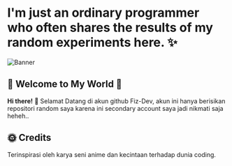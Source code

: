 # I'm just an ordinary programmer who often shares the results of my random experiments here. ✨
![Banner]([https://www.pexels.com/photo/pagoda-in-gray-scale-shot-301614/](https://images.pexels.com/photos/301614/pexels-photo-301614.jpeg?auto=compress&cs=tinysrgb&w=1260&h=750&dpr=1)) 

## 🌟 Welcome to My World 🌟

**Hi there!** 👋 Selamat Datang di akun github Fiz-Dev, akun ini hanya berisikan repositori random saya karena ini secondary account saya jadi nikmati saja heheh..

## 🌞 Credits

Terinspirasi oleh karya seni anime dan kecintaan terhadap dunia coding.
